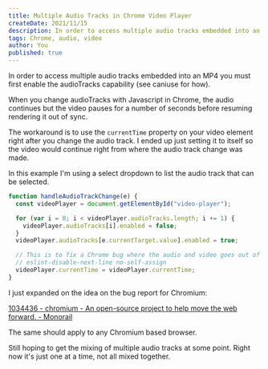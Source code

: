 ```yaml
---
title: Multiple Audio Tracks in Chrome Video Player
createDate: 2021/11/15
description: In order to access multiple audio tracks embedded into an MP4 you must first enable the audioTracks capability (see caniuse for how).
tags: Chrome, audio, video
author: You
published: true
---
```


In order to access multiple audio tracks embedded into an MP4 you must first enable the audioTracks capability (see caniuse for how).

When you change audioTracks with Javascript in Chrome, the audio continues but the video pauses for a number of seconds before resuming rendering it out of sync.

The workaround is to use the `currentTime` property on your video element right after you change the audio track. I ended up just setting it to itself so the video would continue right from where the audio track change was made.

In this example I'm using a select dropdown to list the audio track that can be selected.

```js
function handleAudioTrackChange(e) {
  const videoPlayer = document.getElementById("video-player");

  for (var i = 0; i < videoPlayer.audioTracks.length; i += 1) {
    videoPlayer.audioTracks[i].enabled = false;
  }
  videoPlayer.audioTracks[e.currentTarget.value].enabled = true;

  // This is to fix a Chrome bug where the audio and video goes out of sync
  // eslint-disable-next-line no-self-assign
  videoPlayer.currentTime = videoPlayer.currentTime;
}
```

I just expanded on the idea on the bug report for Chromium:

[1034436 - chromium - An open-source project to help move the web forward. - Monorail](https://bugs.chromium.org/p/chromium/issues/detail?id=1034436&q=audioTracks&can=2)

The same should apply to any Chromium based browser.

Still hoping to get the mixing of multiple audio tracks at some point. Right now it's just one at a time, not all mixed together.
